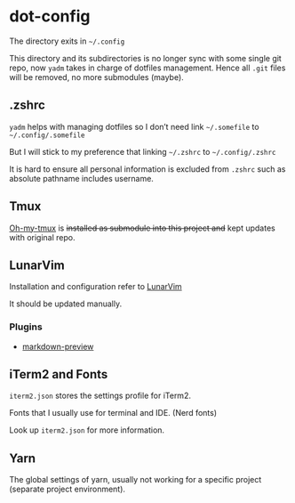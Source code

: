 # dot-config
The directory exits in `~/.config`

This directory and its subdirectories is no longer sync with some single git repo, now `yadm` takes in charge of dotfiles management. Hence all `.git` files will be removed, no more submodules (maybe).

## .zshrc
`yadm` helps with managing dotfiles so I don’t need link `~/.somefile` to `~/.config/.somefile`

But I will stick to my preference that linking `~/.zshrc` to `~/.config/.zshrc`

It is hard to ensure all personal information is excluded from `.zshrc` such as absolute pathname includes username.

## Tmux
[Oh-my-tmux](https://github.com/gpakosz/.tmux) is ~~installed as submodule into this project and~~ kept updates with original repo.

## LunarVim
Installation and configuration refer to [LunarVim](https://github.com/ChristianChiarulli/LunarVim/)

It should be updated manually.

### Plugins

- [markdown-preview](https://github.com/iamcco/markdown-preview.nvim)


## iTerm2 and Fonts
`iterm2.json` stores the settings profile for iTerm2.

Fonts that I usually use for terminal and IDE. (Nerd fonts)

Look up `iterm2.json` for more information.

## Yarn
The global settings of yarn, usually not working for a specific project (separate project environment).
